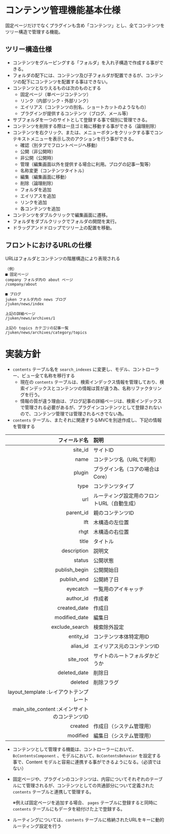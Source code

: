 # コンテンツ管理機能基本仕様

固定ページだけでなくプラグインも含め「コンテンツ」とし、全てコンテンツをツリー構造で管理する機能。

## ツリー構造仕様
- コンテンツをグルーピングする「フォルダ」を入れ子構造で作成する事ができる。
- フォルダの配下には、コンテンツ及び子フォルダが配置できるが、コンテンツの配下にコンテンツを配置する事はできない。
- コンテンツとなりえるものは次のものとする
  - 固定ページ（単ページコンテンツ）
  - リンク（内部リンク・外部リンク）
  - エイリアス（コンテンツの別名、ショートカットのようなもの）
  - プラグインが提供するコンテンツ（ブログ、メール等）
- サブフォルダを一つのサイトとして登録する事で個別に管理できる。
- コンテンツを削除する際は一旦ゴミ箱に移動する事ができる（論理削除）
- コンテンツを右クリック、または、メニューボタンをクリックする事でコンテキストメニューを表示し次のアクションを行う事ができる。
  - 確認（別タブでフロントページへ移動）
  - 公開（非公開時）
  - 非公開（公開時）
  - 管理（編集画面以外を提供する場合に利用。ブログの記事一覧等）
  - 名称変更（コンテンツタイトル）
  - 編集（編集画面に移動）
  - 削除（論理削除）
  - フォルダを追加
  - エイリアスを追加
  - リンクを追加
  - 各コンテンツを追加
- コンテンツをダブルクリックで編集画面に遷移。
- フォルダをダブルクリックでフォルダの開閉を実行。
- ドラッグアンドドロップでツリー上の配置を移動。

## フロントにおけるURLの仕様
URLはフォルダとコンテンツの階層構造により表現される

    （例）
	■ 固定ページ
	company フォルダ内の about ページ
	/company/about

	■ ブログ
	juken フォルダ内の news ブログ
	/juken/news/index

	上記の詳細ページ
	/juken/news/archives/1

	上記の topics カテゴリの記事一覧
	/juken/news/archives/category/topics

# 実装方針
- `contents` テーブル名を `search_indexes` に変更し、モデル、コントローラー、ビュー全て名称を移行する
  - 現在の `contents` テーブルは、検索インデックス情報を管理しており、検索インデックスとコンテンツの情報は質が違う為、名称リファクタリングを行う。
  - 情報の質が違う理由は、ブログ記事の詳細ページは、検索インデックスで管理される必要があるが、プラグインコンテンツとして登録されないので、コンテンツ管理では管理されるべきでない為。
- `contents` テーブル、またそれに関連すうるMVCを別途作成し、下記の情報を管理する

| フィールド名 | 説明 |
|---------:|:---------|
| site_id | サイトID |
| name | コンテンツ名（URLで利用） |
| plugin | プラグイン名（コアの場合は Core） |
| type | コンテンツタイプ |
| url | ルーティング設定用のフロントURL（自動生成） |
| parent_id | 親のコンテンツID |
| lft | 木構造の左位置 |
| rhgt | 木構造の右位置 |
| title	| タイトル |
| description | 説明文 |
| status | 公開状態 |
| publish_begin | 公開開始日 |
| publish_end | 公開終了日 |
| eyecatch | 一覧用のアイキャッチ |
| author_id | 作成者 |
| created_date | 作成日 |
| modified_date | 編集日 |
| exclude_search | 検索除外設定 |
| entity_id | コンテンツ本体特定用ID |
| alias_id | エイリアス元のコンテンツID |
| site_root | サイトのルートフォルダかどうか |
| deleted_date | 削除日 |
| deleted | 削除フラグ |
| layout_template	:レイアウトテンプレート |
| main_site_content	:メインサイトのコンテンツID |
| created | 作成日（システム管理用） |
| modified | 編集日（システム管理用） |

- コンテンツとして管理する機能は、コントローラーにおいて、`BcContentsComponent` 、モデルにおいて、`BcContentsBehavior` を設定する事で、Content モデルと容易に連携する事ができるようになる。（必須ではない）
- 固定ページや、プラグインのコンテンツは、内容についてそれぞれのテーブルにて管理されるが、コンテンツとしての共通部分について定義された `contents` テーブルと連携して管理する。

  ※例えば固定ページを追加する場合、 `pages` テーブルに登録すると同時に `contents` テーブルにもデータを紐付けた上で登録する。
- ルーティングについては、`contents` テーブルに格納されたURLをキーに動的ルーティング設定を行う






